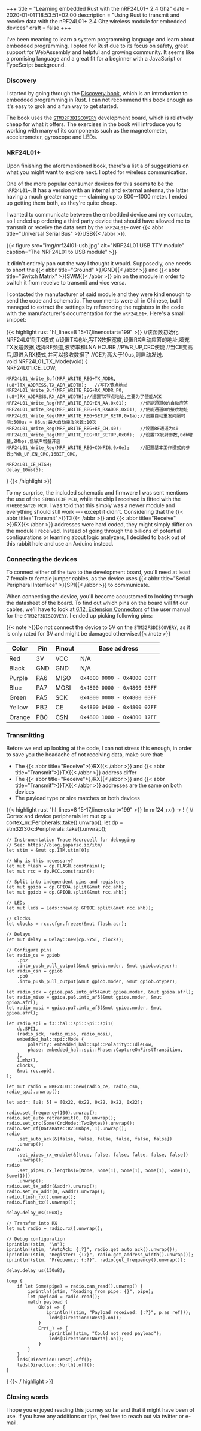 +++
title = "Learning embedded Rust with the nRF24L01+ 2.4 Ghz"
date = 2020-01-01T18:53:51+02:00
description = "Using Rust to transmit and receive data with the nRF24L01+ 2.4 Ghz wireless module for embedded devices"
draft = false
+++

I've been meaning to learn a system programming language and learn about
embedded programming. I opted for Rust due to its focus on safety, great
support for WebAssembly and helpful and growing community. It seems like a
promising language and a great fit for a beginner with a JavaScript or
TypeScript background.

<!--more-->

### Discovery
I started by going through the [Discovery
book](https://docs.rust-embedded.org/discovery/), which is an introduction
to embedded programming in Rust. I can not recommend this book enough as it's
easy to grok and a fun way to get started.

The book uses the [`STM32F3DISCOVERY`](https://www.st.com/en/evaluation-tools/stm32f3discovery.html)
development board, which is relatively cheap for what it offers. The exercises
in the book will introduce you to working
with many of its components such as the magnetometer, accelerometer,
gyroscope and LEDs. 

### NRF24L01+
Upon finishing the aforementioned book, there's a list a of suggestions on what
you might want to explore next. I opted for wireless communication.

One of the more popular consumer devices for this seems to be the `nRF24L01+`.
It has a version with an internal and external antenna, the latter having a much
greater range --- claiming up to 800--1000 meter. I ended up getting them both,
as they're quite cheap. 

I wanted to communicate between the embedded device and my computer, so I ended
up ordering a third party device that should have allowed me to transmit or receive
the data sent by the `nRF24L01+` over {{< abbr title="Universal Serial Bus" >}}USB{{< /abbr >}}.

{{< figure src="img/nrf24l01-usb.jpg" alt="NRF24L01 USB TTY module" caption="The NRF24L01 to USB module" >}}

It didn't entirely pan out the way I thought it would. Supposedly, one needs to
short the {{< abbr title="Ground" >}}GND{{< /abbr >}} and {{< abbr title="Switch Matrix" >}}SWM{{< /abbr >}}
pin on the module in order to switch it from receive to transmit and vice
versa. 

I contacted the manufacturer of said module and they were kind enough to send
the code and schematic. The comments were all in Chinese, but I managed to
extract the settings by referencing the registers in the code with the
manufacturer's documentation for the `nRF24L01+`. Here's a small snippet:

{{< highlight rust "hl_lines=8 15-17,linenostart=199" >}}
//该函数初始化NRF24L01到TX模式
//设置TX地址,写TX数据宽度,设置RX自动应答的地址,填充TX发送数据,选择RF频道,波特率和LNA HCURR
//PWR_UP,CRC使能
//当CE变高后,即进入RX模式,并可以接收数据了
//CE为高大于10us,则启动发送.	 
void NRF24L01_TX_Mode(void)
{														 
	NRF24L01_CE_LOW;

	NRF24L01_Write_Buf(NRF_WRITE_REG+TX_ADDR,(u8*)TX_ADDRESS,TX_ADR_WIDTH);   //写TX节点地址 
	NRF24L01_Write_Buf(NRF_WRITE_REG+RX_ADDR_P0,(u8*)RX_ADDRESS,RX_ADR_WIDTH);//设置TX节点地址,主要为了使能ACK	  
	NRF24L01_Write_Reg(NRF_WRITE_REG+EN_AA,0x01);     //使能通道0的自动应答    
	NRF24L01_Write_Reg(NRF_WRITE_REG+EN_RXADDR,0x01); //使能通道0的接收地址  
	NRF24L01_Write_Reg(NRF_WRITE_REG+SETUP_RETR,0x1a);//设置自动重发间隔时间:500us + 86us;最大自动重发次数:10次
	NRF24L01_Write_Reg(NRF_WRITE_REG+RF_CH,40);       //设置RF通道为40
	NRF24L01_Write_Reg(NRF_WRITE_REG+RF_SETUP,0x0f);  //设置TX发射参数,0db增益,2Mbps,低噪声增益开启   
	NRF24L01_Write_Reg(NRF_WRITE_REG+CONFIG,0x0e);    //配置基本工作模式的参数;PWR_UP,EN_CRC,16BIT_CRC,
	
	NRF24L01_CE_HIGH;
	delay_10us(5);
}
{{< /highlight >}}

To my surprise, the included schematic and firmware I was sent mentions the use
of the `STM8S103F MCU`, while the chip I received is fitted with the
`N76E003AT20 MCU`. I was told that this simply was a newer module and
everything should still work --- except it didn't. Considering that the {{< abbr title="Transmit">}}TX{{< /abbr >}} and 
{{< abbr title="Receive" >}}RX{{< /abbr >}} addresses were hard coded, they might
simply differ on the module I received. Instead of going through the billions of
potential configurations or learning about logic analyzers, I decided to back out of this
rabbit hole and use an Arduino instead.

### Connecting the devices
 
To connect either of the two to the development board, you'll need at least 7
female to female jumper cables, as the device uses 
{{< abbr title="Serial Peripheral Interface" >}}SPI{{< /abbr >}} to communicate.

When connecting the device, you'll become accustomed to looking through the
datasheet of the board. To find out which pins on the board will fit our cables,
we'll have to look at [6.12, Extension
Connectors](https://www.st.com/content/ccc/resource/technical/document/user_manual/8a/56/97/63/8d/56/41/73/DM00063382.pdf/files/DM00063382.pdf/jcr:content/translations/en.DM00063382.pdf)
of the user manual for the `STM32F3DISCOVERY`. I ended up picking following
pins:


{{< note >}}Do not connect the device to 5V on the `STM32F3DISCOVERY`, as it is
only rated for 3V and might be damaged otherwise.{{< /note >}}

Color | Pin | Pinout | Base address 
------|-----|--------|--------------------------
Red   | 3V  | VCC    | N/A
Black | GND | GND    | N/A
Purple| PA6 | MISO   | `0x4800 0000 - 0x4800 03FF`
Blue  | PA7 | MOSI   | `0x4800 0000 - 0x4800 03FF`
Green | PA5 | SCK    | `0x4800 0000 - 0x4800 03FF` 
Yellow| PB2 | CE     | `0x4800 0400 - 0x4800 07FF`
Orange| PB0 | CSN    | `0x4800 1000 - 0x4800 17FF`

### Transmitting

Before we end up looking at the code, I can not stress this enough, in order to
save you the headache of not receiving data, make sure that:

* The {{< abbr title="Receive">}}RX{{< /abbr >}} and {{< abbr title="Transmit">}}TX{{< /abbr >}} address differ
* The {{< abbr title="Receive">}}RX{{< /abbr >}} and {{< abbr title="Transmit">}}TX{{< /abbr >}} addresses are the same on both devices
* The payload type or size matches on both devices

{{< highlight rust "hl_lines=8 15-17,linenostart=199" >}}
fn nrf24_rx() -> ! {
    // Cortex and device peripherals
    let mut cp = cortex_m::Peripherals::take().unwrap();
    let dp = stm32f30x::Peripherals::take().unwrap();

    // Instrumentation Trace Macrocell for debugging
    // See: https://blog.japaric.io/itm/
    let stim = &mut cp.ITM.stim[0];

    // Why is this necessary?
    let mut flash = dp.FLASH.constrain();
    let mut rcc = dp.RCC.constrain();

    // Split into independent pins and registers
    let mut gpioa = dp.GPIOA.split(&mut rcc.ahb);
    let mut gpiob = dp.GPIOB.split(&mut rcc.ahb);

    // LEDs
    let mut leds = Leds::new(dp.GPIOE.split(&mut rcc.ahb));

    // Clocks
    let clocks = rcc.cfgr.freeze(&mut flash.acr);

    // Delays
    let mut delay = Delay::new(cp.SYST, clocks);

    // Configure pins
    let radio_ce = gpiob
        .pb2
        .into_push_pull_output(&mut gpiob.moder, &mut gpiob.otyper);
    let radio_csn = gpiob
        .pb0
        .into_push_pull_output(&mut gpiob.moder, &mut gpiob.otyper);

    let radio_sck = gpioa.pa5.into_af5(&mut gpioa.moder, &mut gpioa.afrl);
    let radio_miso = gpioa.pa6.into_af5(&mut gpioa.moder, &mut gpioa.afrl);
    let radio_mosi = gpioa.pa7.into_af5(&mut gpioa.moder, &mut gpioa.afrl);

    let radio_spi = f3::hal::spi::Spi::spi1(
        dp.SPI1,
        (radio_sck, radio_miso, radio_mosi),
        embedded_hal::spi::Mode {
            polarity: embedded_hal::spi::Polarity::IdleLow,
            phase: embedded_hal::spi::Phase::CaptureOnFirstTransition,
        },
        1.mhz(),
        clocks,
        &mut rcc.apb2,
    );

    let mut radio = NRF24L01::new(radio_ce, radio_csn, radio_spi).unwrap();

    let addr: [u8; 5] = [0x22, 0x22, 0x22, 0x22, 0x22];

    radio.set_frequency(100).unwrap();
    radio.set_auto_retransmit(0, 0).unwrap();
    radio.set_crc(Some(CrcMode::TwoBytes)).unwrap();
    radio.set_rf(DataRate::R250Kbps, 1).unwrap();
    radio
        .set_auto_ack(&[false, false, false, false, false, false])
        .unwrap();
    radio
        .set_pipes_rx_enable(&[true, false, false, false, false, false])
        .unwrap();
    radio
        .set_pipes_rx_lengths(&[None, Some(1), Some(1), Some(1), Some(1), Some(1)])
        .unwrap();
    radio.set_tx_addr(&addr).unwrap();
    radio.set_rx_addr(0, &addr).unwrap();
    radio.flush_rx().unwrap();
    radio.flush_tx().unwrap();

    delay.delay_ms(10u8);

    // Transfer into RX
    let mut radio = radio.rx().unwrap();

    // Debug configuration
    iprintln!(stim, "\n");
    iprintln!(stim, "AutoAck: {:?}", radio.get_auto_ack().unwrap());
    iprintln!(stim, "Register: {:?}", radio.get_address_width().unwrap());
    iprintln!(stim, "Frequency: {:?}", radio.get_frequency().unwrap());

    delay.delay_us(130u8);

    loop {
        if let Some(pipe) = radio.can_read().unwrap() {
            iprintln!(stim, "Reading from pipe: {}", pipe);
            let payload = radio.read();
            match payload {
                Ok(p) => {
                   iprintln!(stim, "Payload received: {:?}", p.as_ref());
                    leds[Direction::West].on();
                }
                Err(_) => {
                    iprintln!(stim, "Could not read payload");
                    leds[Direction::North].on();
                }
            }
        }
        leds[Direction::West].off();
        leds[Direction::North].off();
    }
}
{{< / highlight >}}

### Closing words

I hope you enjoyed reading this journey so far and that it might have been of
use. If you have any additions or tips, feel free to reach out via twitter or
e-mail.


